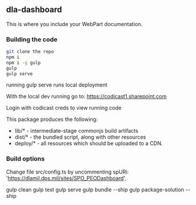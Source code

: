 ## dla-dashboard

This is where you include your WebPart documentation.

### Building the code

```bash
git clone the repo
npm i
npm i -g gulp
gulp
gulp serve
```
running gulp serve runs local deployment

With the local dev running go to:
https://codicast1.sharepoint.com

Login with codicast creds to view running code

This package produces the following:

* lib/* - intermediate-stage commonjs build artifacts
* dist/* - the bundled script, along with other resources
* deploy/* - all resources which should be uploaded to a CDN.

### Build options

Change file src/config.ts by uncommenting   spURi: 'https://dlamil.dps.mil/sites/SPO_PEODashboard',

gulp clean 
gulp test 
gulp serve 
gulp bundle --ship 
gulp package-solution --ship 
